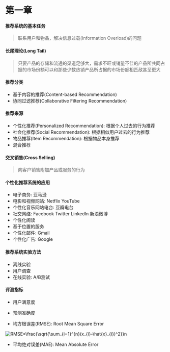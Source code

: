 # 第一章

#### 推荐系统的基本任务

> 联系用户和物品，解决信息过载(Information Overload)的问题

#### 长尾理论(Long Tail)

> 只要产品的存储和流通的渠道足够大，需求不旺或销量不佳的产品所共同占据的市场份额可以和那些少数热销产品所占据的市场份额相匹敌甚至更大

#### 推荐分类

* 基于内容的推荐(Content-based Recommendation)
* 协同过滤推荐(Collaborative Filtering Recommendation)

#### 推荐来源

* 个性化推荐(Personalized Recommendation): 根据个人过去的行为推荐
* 社会化推荐(Social Recommendation): 根据相似用户过去的行为推荐
* 物品推荐(Item Recommendation): 根据物品本身推荐
* 混合推荐

#### 交叉销售(Cross Selling)

> 向客户销售附加产品或服务的行为

#### 个性化推荐系统的应用

* 电子商务: 亚马逊
* 电影和视频网站: Netflix YouTube
* 个性化音乐网站电台: 豆瓣电台
* 社交网络: Facebook Twitter LinkedIn 新浪微博
* 个性化阅读
* 基于位置的服务
* 个性化邮件: Gmail
* 个性化广告: Google

#### 推荐系统实验方法

* 离线实验
* 用户调查
* 在线实验: A/B测试

#### 评测指标

* 用户满意度
* 预测准确度

* 均方根误差(RMSE): Root Mean Square Error

<img src="http://latex.codecogs.com/svg.latex?RMSE=\frac{\sqrt{\sum_{i=1}^{n}(x_{i}-\hat{x}_{i})^2}}n" title="RMSE=\frac{\sqrt{\sum_{i=1}^{n}(x_{i}-\hat{x}_{i})^2}}n" />

* 平均绝对误差(MAE): Mean Absolute Error
